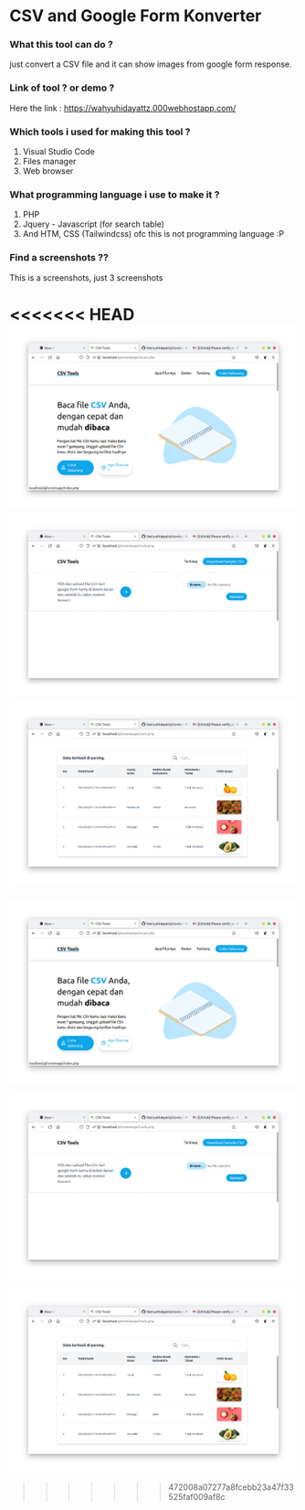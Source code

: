 # CSV and Google Form Konverter

### What this tool can do ?

just convert a CSV file and it can show images from google form response.

### Link of tool ? or demo ?

Here the link : https://wahyuhidayattz.000webhostapp.com/

### Which tools i used for making this tool ?

1. Visual Studio Code
2. Files manager
3. Web browser

### What programming language i use to make it ?

1. PHP
2. Jquery - Javascript (for search table)
3. And HTM, CSS (Tailwindcss) ofc this is not programming language :P

### Find a screenshots ??

This is a screenshots, just 3 screenshots

<<<<<<< HEAD
![screenshots 1](/images/1.png)
![screenshots 1](/images/2.png)
![screenshots 1](/images/3.png)
=======
![](/images/1.png)

![](/images/2.png)

![](/images/3.png)
>>>>>>> 472008a07277a8fcebb23a47f33525faf009af8c

